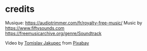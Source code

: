 # credits 
Musique: https://audiotrimmer.com/fr/royalty-free-music/
Music by https://www.fiftysounds.com 
https://freemusicarchive.org/genre/Soundtrack

Video by <a href="https://pixabay.com/users/tommyvideo-3092371/?utm_source=link-attribution&amp;utm_medium=referral&amp;utm_campaign=video&amp;utm_content=5187">Tomislav Jakupec</a> from <a href="https://pixabay.com//?utm_source=link-attribution&amp;utm_medium=referral&amp;utm_campaign=video&amp;utm_content=5187">Pixabay</a>